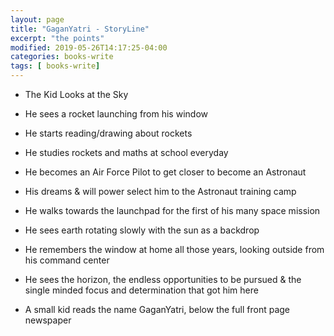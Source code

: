 ```yaml
---
layout: page
title: "GaganYatri - StoryLine"
excerpt: "the points"
modified: 2019-05-26T14:17:25-04:00
categories: books-write
tags: [ books-write]
---
```



* The Kid Looks at the Sky

* He sees a rocket launching from his window

* He starts reading/drawing about rockets

* He studies rockets and maths at school everyday

* He becomes an Air Force Pilot to get closer to become an Astronaut

* His dreams & will power select him to the Astronaut training camp

* He walks towards the launchpad for the first of his many space mission

* He sees earth rotating slowly with the sun as a backdrop

* He remembers the window at home all those years, looking outside from his command center

* He sees the horizon, the endless opportunities to be pursued & the single minded focus and determination that got him here

* A small kid reads the name GaganYatri,  below the full front page newspaper

